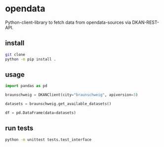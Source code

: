 # opendata
Python-client-library to fetch data from opendata-sources via DKAN-REST-API.

## install 
```bash
git clone 
python -m pip install .
```

## usage
```py
import pandas as pd

braunschweig = DKANClient(city="braunschweig", apiversion=3)

datasets = braunschweig.get_available_datasets()

df = pd.DataFrame(data=datasets)
```

## run tests
```bash
python -m unittest tests.test_interface
```


